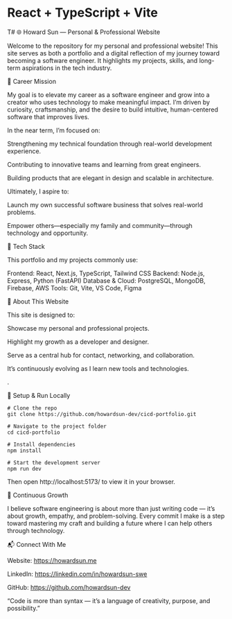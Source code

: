 # React + TypeScript + Vite

T# 🌐 Howard Sun — Personal & Professional Website

Welcome to the repository for my personal and professional website!
This site serves as both a portfolio and a digital reflection of my journey toward becoming a software engineer. It highlights my projects, skills, and long-term aspirations in the tech industry.

🎯 Career Mission

My goal is to elevate my career as a software engineer and grow into a creator who uses technology to make meaningful impact.
I’m driven by curiosity, craftsmanship, and the desire to build intuitive, human-centered software that improves lives.

In the near term, I’m focused on:

Strengthening my technical foundation through real-world development experience.

Contributing to innovative teams and learning from great engineers.

Building products that are elegant in design and scalable in architecture.

Ultimately, I aspire to:

Launch my own successful software business that solves real-world problems.

Empower others—especially my family and community—through technology and opportunity.

🧠 Tech Stack

This portfolio and my projects commonly use:

Frontend: React, Next.js, TypeScript, Tailwind CSS
Backend: Node.js, Express, Python (FastAPI)
Database & Cloud: PostgreSQL, MongoDB, Firebase, AWS
Tools: Git, Vite, VS Code, Figma

💼 About This Website

This site is designed to:

Showcase my personal and professional projects.

Highlight my growth as a developer and designer.

Serve as a central hub for contact, networking, and collaboration.

It’s continuously evolving as I learn new tools and technologies.

.

🚀 Setup & Run Locally
```
# Clone the repo
git clone https://github.com/howardsun-dev/cicd-portfolio.git

# Navigate to the project folder
cd cicd-portfolio

# Install dependencies
npm install

# Start the development server
npm run dev
```

Then open http://localhost:5173/
 to view it in your browser.

🌱 Continuous Growth

I believe software engineering is about more than just writing code — it’s about growth, empathy, and problem-solving.
Every commit I make is a step toward mastering my craft and building a future where I can help others through technology.

📬 Connect With Me

Website: https://howardsun.me

LinkedIn: https://linkedin.com/in/howardsun-swe

GitHub: https://github.com/howardsun-dev

“Code is more than syntax — it’s a language of creativity, purpose, and possibility.”
